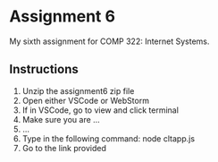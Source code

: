 # Assignment 6

My sixth assignment for COMP 322: Internet Systems.

## Instructions

1. Unzip the assignment6 zip file
2. Open either VSCode or WebStorm
3. If in VSCode, go to view and click terminal
4. Make sure you are ...
5. ...
6. Type in the following command: node cltapp.js
7. Go to the link provided